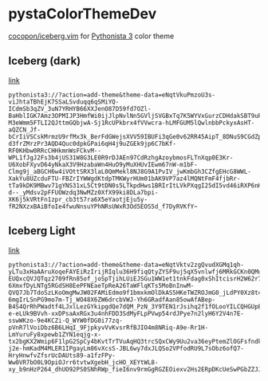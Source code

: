 # pystaColorThemeDev


[cocopon/iceberg.vim](https://github.com/cocopon/iceberg.vim) for [Pythonista 3](http://omz-software.com/pythonista/) color theme


## Iceberg (dark)

[link](pythonista3://?action=add-theme&theme-data=eNqtVkuPmzoU3s-viJhtaTBhEjK7SSaLSvduqq6qSMiYQ-ICdmSb3qZV_3uN7YRHYB66XXJenO87D59fd7OZl-BaHblIGK7Amz3OPMIJP3HmfWi0ijJlpNvlNn5GVljSVGBxTq7K5WYVxGurzCDHdakSBT9uPZOSEmASkoKyzGj__fRl9o8Vuj8e6yplmJZJykUGwlgFOxSgB2twqJUCkaSYFAfBaxcH7UK0CK3FULVEcYguqlvPjjrDokgKOKccC6NVogajyTlTvqQ_DUcoMLIrZZ8IpCAODqOAE5dUcc1QLUpjcFTqJB_38_38QDXA9CPh1X7umN7Pv0vCM_CpDeOrI1SODQknLLCOpZlj9mdhFK6jwKpBCK26Un0P4SpexY5InA6hdmk0gHJc0fJsCwGs5P5nONQlFv06v0BYktMS2t5xCDS8kguL4-M3eWmm5FTLI2QJttmGQbjwA-Sj1RcUPkbrx4fVVwcra-hLMFGUM5lQwlnbbPckyxAsHT-aQZCN_Jf-bCrIiVSCskMrmzU9rfMx3k_BerFdGWejsXVV59IBUFi3qGe0v62RR45AipT_8DNuS9CGdZpup7gsrGUj7McqsZQTqd2TJYkzNP7zF__b99Ct1LNuy-d3frZMrzPr3AQD4Quc0dpkGPai6qH4j9uZGEk9jp6C7bKf-RF0KHbw0RRcCHHkmnWsFCkvM--WPL1fJgJ2Fs3b4jUS31W8G3LE0R9rDJAEn97CdRzhgAzoybmosFLTnXqp0E3Kr-U6XobFXyvD64yNkaX3V9HzabaWn4HuO9yMuXHUvIEwm67nW-m1bF-Clmg9j_aBGCH6w4iVOttSRX3laL0QmMekl8NJ8G9A1PvIV_jwKmbGh3CZfgEHcG8WWL-XakYu8UZcduFTU-FBZrIYWWgdKtdpTMKWyrHUm01bAK9VP7az4lMQNtFmF4fjbRr-tTa9kDK9MBwv71gYNS31xL5Ct9tDN0s5LTkpdHws1BRIrItLVkPXqgI25dI5vd46iRXP6nKq7vF6E28HtXnxQR1zcDfgW_i5c16mvxIJJRhq2-d--_yMdsv2pFFUOWzdq3NwMZz0XfX99ki8DLa7bpi-XK6j5kVRtFn1zpr_cb3t57ra6X5eYaotjEju5y-fR2NXzxBAiBfoIe4fwuNnsuYPhNRsUWxR3Od5EOS5d_f7DyRVKfY~)

```
pythonista3://?action=add-theme&theme-data=eNqtVkuPmzoU3s-viJhtaTBhEjK7SSaLSvduqq6qSMiYQ-ICdmSb3qZV_3uN7YRHYB66XXJenO87D59fd7OZl-BaHblIGK7Amz3OPMIJP3HmfWi0ijJlpNvlNn5GVljSVGBxTq7K5WYVxGurzCDHdakSBT9uPZOSEmASkoKyzGj__fRl9o8Vuj8e6yplmJZJykUGwlgFOxSgB2twqJUCkaSYFAfBaxcH7UK0CK3FULVEcYguqlvPjjrDokgKOKccC6NVogajyTlTvqQ_DUcoMLIrZZ8IpCAODqOAE5dUcc1QLUpjcFTqJB_38_38QDXA9CPh1X7umN7Pv0vCM_CpDeOrI1SODQknLLCOpZlj9mdhFK6jwKpBCK26Un0P4SpexY5InA6hdmk0gHJc0fJsCwGs5P5nONQlFv06v0BYktMS2t5xCDS8kguL4-M3eWmm5FTLI2QJttmGQbjwA-Sj1RcUPkbrx4fVVwcra-hLMFGUM5lQwlnbbPckyxAsHT-aQZCN_Jf-bCrIiVSCskMrmzU9rfMx3k_BerFdGWejsXVV59IBUFi3qGe0v62RR45AipT_8DNuS9CGdZpup7gsrGUj7McqsZQTqd2TJYkzNP7zF__b99Ct1LNuy-d3frZMrzPr3AQD4Quc0dpkGPai6qH4j9uZGEk9jp6C7bKf-RF0KHbw0RRcCHHkmnWsFCkvM--WPL1fJgJ2Fs3b4jUS31W8G3LE0R9rDJAEn97CdRzhgAzoybmosFLTnXqp0E3Kr-U6XobFXyvD64yNkaX3V9HzabaWn4HuO9yMuXHUvIEwm67nW-m1bF-Clmg9j_aBGCH6w4iVOttSRX3laL0QmMekl8NJ8G9A1PvIV_jwKmbGh3CZfgEHcG8WWL-XakYu8UZcduFTU-FBZrIYWWgdKtdpTMKWyrHUm01bAK9VP7az4lMQNtFmF4fjbRr-tTa9kDK9MBwv71gYNS31xL5Ct9tDN0s5LTkpdHws1BRIrItLVkPXqgI25dI5vd46iRXP6nKq7vF6E28HtXnxQR1zcDfgW_i5c16mvxIJJRhq2-d--_yMdsv2pFFUOWzdq3NwMZz0XfX99ki8DLa7bpi-XK6j5kVRtFn1zpr_cb3t57ra6X5eYaotjEju5y-fR2NXzxBAiBfoIe4fwuNnsuYPhNRsUWxR3Od5EOS5d_f7DyRVKfY~
```





## Iceberg Light

[link](pythonista3://?action=add-theme&theme-data=eNqtVktv2zgQvudXGMq1qh-yLTu3xHaAAruXoqeFAYEiRzIrijRIqlu36H9fiqQtyZYSF9uj5qX5vnlwfj6MRkGCKn0QMuGohGD0NAqwwOIoePCh1mrKtZVGURTPN07IaCqRPCUX5SparZ8jpySQoYrpRMP3W8-EUQxcQVJQTqz2709fRn85of_joSpTjihLUiEJSGu1WW1et1tnkFdag0xShItcisrH2W62r7vYWVypdqvderc5q24822qCZJEUcEoFklarZQVWkwmuQ0V_WI6mEyu7UPYJQwoyN0Dyg_ZIJRyFoloYnirJrNlB66N62o_345wamOlHLMr92PO9H39TWBAIqQsW6gOUnhMFRySRiWX44-6XmxfDyLNTg5RGdSH8EePFNEaeTpReA26TaWFlqKTs5MoBnInwM-QVQ7Jb7TdoSzLKoOmgMwJW02FAMiEdmo9f1bmxkmOlDkAS5HKeTWZROJmG0_jLdPY0Xz8t4n88OFKTmCCsqeAqoVjwpvEeF6tluj6zZHgEVct_ms-6mgIrLSnPG9mo7m-Tj_WO48X6ZW6drcbVWJ-Yh6GRadfAan85owAfABep-B4S4QrRhPWadtf4LJxlLezGYkipgdQe7dQM_PzN_3Y9TEN1rJsihq2f1fOLooYILCQHGUpEaGUznHWimgH5V7j56El9tl1E61038wOYUDwPp0Nw8SKOovVgKVLBSHBLntk1AwFbS-e-eLUk9BVvh-xxDPsaAxRGx3u4nhFDD3SdMyFLpPVwp54rdJPye7n2lyH6Y2V4n7E-sswWKzo-9e4KCZi-Q_WYW0fDG0i77zq-pVnR7lVoiDbz6B6LHqI_9FjpkyvVvKvsrRfBJIO4m8NRiq-A9e-Rr1H-LmYuruFy8xpewb1ZYN1eqjg-x-tx2bgKX2Wmip6F1lpG2SpCy4bKvtTrTVuAqHQ3trcSQxCWy9Uu2va36eyPtemZlOGFsfndkGlFmZnYd-j2e-hmKadM4MLER1IPgayLm86vXcsS-JBL6wy7dxJLQSo2VPfodRU9L7sObz6ofQ7-HryHnwfvZfsrUcDAUts89-a1fzFPy-Ww0VR7bO0L9OpiOJrr6tvtwXgebH_jcHO_XEYtWL8-xy_b9nHzP264_dhUO92PS0SNhRWp_fieI6nv9rmGgRGZEOiexv2Hs2ERpDKcUeSwPGbZZJJlwcOv_wCaWjO-)


```
pythonista3://?action=add-theme&theme-data=eNqtVktv2zgQvudXGMq1qh-yLTu3xHaAAruXoqeFAYEiRzIrijRIqlu36H9fiqQtyZYSF9uj5qX5vnlwfj6MRkGCKn0QMuGohGD0NAqwwOIoePCh1mrKtZVGURTPN07IaCqRPCUX5SparZ8jpySQoYrpRMP3W8-EUQxcQVJQTqz2709fRn85of_joSpTjihLUiEJSGu1WW1et1tnkFdag0xShItcisrH2W62r7vYWVypdqvderc5q24822qCZJEUcEoFklarZQVWkwmuQ0V_WI6mEyu7UPYJQwoyN0Dyg_ZIJRyFoloYnirJrNlB66N62o_345wamOlHLMr92PO9H39TWBAIqQsW6gOUnhMFRySRiWX44-6XmxfDyLNTg5RGdSH8EePFNEaeTpReA26TaWFlqKTs5MoBnInwM-QVQ7Jb7TdoSzLKoOmgMwJW02FAMiEdmo9f1bmxkmOlDkAS5HKeTWZROJmG0_jLdPY0Xz8t4n88OFKTmCCsqeAqoVjwpvEeF6tluj6zZHgEVct_ms-6mgIrLSnPG9mo7m-Tj_WO48X6ZW6drcbVWJ-Yh6GRadfAan85owAfABep-B4S4QrRhPWadtf4LJxlLezGYkipgdQe7dQM_PzN_3Y9TEN1rJsihq2f1fOLooYILCQHGUpEaGUznHWimgH5V7j56El9tl1E61038wOYUDwPp0Nw8SKOovVgKVLBSHBLntk1AwFbS-e-eLUk9BVvh-xxDPsaAxRGx3u4nhFDD3SdMyFLpPVwp54rdJPye7n2lyH6Y2V4n7E-sswWKzo-9e4KCZi-Q_WYW0fDG0i77zq-pVnR7lVoiDbz6B6LHqI_9FjpkyvVvKvsrRfBJIO4m8NRiq-A9e-Rr1H-LmYuruFy8xpewb1ZYN1eqjg-x-tx2bgKX2Wmip6F1lpG2SpCy4bKvtTrTVuAqHQ3trcSQxCWy9Uu2va36eyPtemZlOGFsfndkGlFmZnYd-j2e-hmKadM4MLER1IPgayLm86vXcsS-JBL6wy7dxJLQSo2VPfodRU9L7sObz6ofQ7-HryHnwfvZfsrUcDAUts89-a1fzFPy-Ww0VR7bO0L9OpiOJrr6tvtwXgebH_jcHO_XEYtWL8-xy_b9nHzP264_dhUO92PS0SNhRWp_fieI6nv9rmGgRGZEOiexv2Hs2ERpDKcUeSwPGbZZJJlwcOv_wCaWjO-

```

